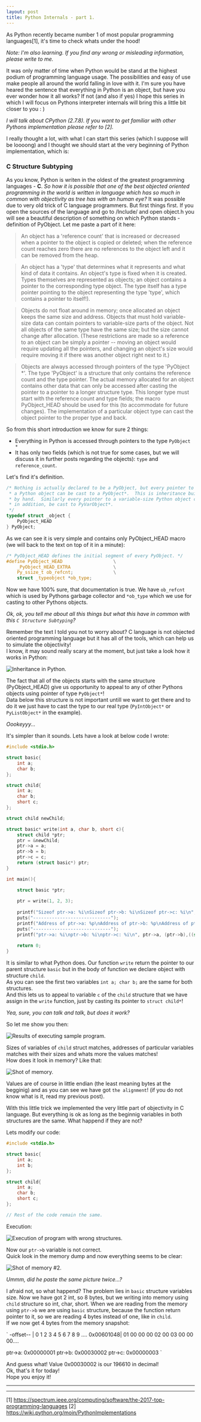 ```yaml
---
layout: post
title: Python Internals - part 1.
---
```


As Python recently became number 1 of most popular programming languages[1], it's time to check whats under the hood!

_Note: I'm also learning. If you find any wrong or misleading information, please write to me._

It was only matter of time when Python would be stand at the highest podium of programming language usage.
The possibilities and easy of use make people all around the world falling in love with it. 
I'm sure you have heared the sentence that everything in Python is an object, but have you ever wonder how it all works? If not (and also if yes) I hope this series in which I will focus on Pythons interpreter internals will bring this a little bit closer to you : )

_I will talk about CPython (2.7.8). If you want to get familiar with other Pythons implementation please refer to [2]._

I really thought a lot, with what I can start this series (which I suppose will be loooong) and I thought we should start at the very beginning of Python implementation, which is:

### C Structure Subtyping

As you know, Python is writen in the oldest of the greatest programming languages - **C**.
_So how it is possible that one of the best objected oriented programming in the world is written in language which has so much in common with objectivity as tree has with an human eye?_
It was possible due to very old trick of C language programmers.
But first things first.
If you open the sources of the language and go to /Include/ and open object.h you will see a beautiful description of something on which Python stands - definition of PyObject.
Let me paste a part of it here:
>An object has a 'reference count' that is increased or decreased when a
pointer to the object is copied or deleted; when the reference count
reaches zero there are no references to the object left and it can be
removed from the heap.

>An object has a 'type' that determines what it represents and what kind
of data it contains.  An object's type is fixed when it is created.
Types themselves are represented as objects; an object contains a
pointer to the corresponding type object.  The type itself has a type
pointer pointing to the object representing the type 'type', which
contains a pointer to itself!).

>Objects do not float around in memory; once allocated an object keeps
the same size and address.  Objects that must hold variable-size data
can contain pointers to variable-size parts of the object.  Not all
objects of the same type have the same size; but the size cannot change
after allocation.  (These restrictions are made so a reference to an
object can be simply a pointer -- moving an object would require
updating all the pointers, and changing an object's size would require
moving it if there was another object right next to it.)

>Objects are always accessed through pointers of the type 'PyObject *'.
The type 'PyObject' is a structure that only contains the reference count
and the type pointer.  The actual memory allocated for an object
contains other data that can only be accessed after casting the pointer
to a pointer to a longer structure type.  This longer type must start
with the reference count and type fields; the macro PyObject_HEAD should be
used for this (to accommodate for future changes).  The implementation
of a particular object type can cast the object pointer to the proper
type and back.

So from this short introduction we know for sure 2 things:
- Everything in Python is accessed through pointers to the type `PyObject *`
- It has only two fields (which is not true for some cases, but we will discuss it in further posts regarding the objects): `type` and `reference_count`.

Let's find it's definition.
```c
/* Nothing is actually declared to be a PyObject, but every pointer to
 * a Python object can be cast to a PyObject*.  This is inheritance built
 * by hand.  Similarly every pointer to a variable-size Python object can,
 * in addition, be cast to PyVarObject*.
 */
typedef struct _object {
    PyObject_HEAD
} PyObject;
```

As we can see it is very simple and contains only PyObject_HEAD macro (we will back to the text on top of it in a minute):
```c
/* PyObject_HEAD defines the initial segment of every PyObject. */
#define PyObject_HEAD                   \
    _PyObject_HEAD_EXTRA                \
    Py_ssize_t ob_refcnt;               \
    struct _typeobject *ob_type;
```

Now we have 100% sure, that documentation is true. We have `ob_refcnt` which is used by Pythons garbage collector and `*ob_type` which we use for casting to other Pythons objects.

_Ok, ok, you tell me about all this things but what this have in common with this `C Structure Subtyping`?_

Remember the text I told you not to worry about? C language is not objected oriented programming language but it has all of the tools, which can help us to simulate the objectivity!  
I know, it may sound really scary at the moment, but just take a look how it works in Python:

![Inheritance in Python.](/images/post3_1.png)

The fact that all of the objects starts with the same structure (PyObject_HEAD) give us opportunity to appeal to any of other Pythons objects using pointer of type `PyObject*`!  
Data below this structure is not important untill we want to get there and to do it we just have to cast the type to our real type (`PyIntObject*` or `PyListObject*` in the example).

_Oookeyyy..._

It's simpler than it sounds. Lets have a look at below code I wrote:
```c
#include <stdio.h>

struct basic{
    int a;
    char b;
};

struct child{
    int a;
    char b;
    short c;
};

struct child newChild;

struct basic* write(int a, char b, short c){
    struct child *ptr;
    ptr = &newChild;
    ptr->a = a;
    ptr->b = b;
    ptr->c = c;
    return (struct basic*) ptr;
}

int main(){

    struct basic *ptr;
 
    ptr = write(1, 2, 3);
    
    printf("Sizeof ptr->a: %i\nSizeof ptr->b: %i\nSizeof ptr->c: %i\n", (int)sizeof(ptr->a), (int)sizeof(ptr->b),(int)sizeof(((struct child*)ptr)->c));
    puts("-----------------------------");
    printf("Address of ptr->a: %p\nAddress of ptr->b: %p\nAddress of ptr->c: %p\n", &(ptr->a), &(ptr->b), &(((struct child*)ptr)->c));
    puts("-----------------------------");
    printf("ptr->a: %i\nptr->b: %i\nptr->c: %i\n", ptr->a, (ptr->b),((struct child*)ptr)->c);
    
    return 0;
}
```
It is similar to what Python does. Our function `write` return the pointer to our parent structure `basic` but in the body of function we declare object with structure `child`.  
As you can see the first two variables `int a; char b;` are the same for both structures.  
And this lets us to appeal to variable `c` of the `child` structure that we have assign in the `write` function, just by casting its pointer to `struct child*`! 

_Yea, sure, you can talk and talk, but does it work?_

So let me show you then:

![Results of executing sample program.](/images/post3_2.png)

Sizes of variables of `child` struct matches, addresses of particular variables matches with their sizes and whats more the values matches!  
How does it look in memory? Like that:

![Shot of memory.](/images/post3_3.png)

Values are of course in little endian (the least meaning bytes at the begginig) and as you can see we have got `the alignment`! (if you do not know what is it, read my previous post).

With this little trick we implemented the very little part of objectivity in C language.
But everything is ok as long as the beginnig variables in both structures are the same. What happend if they are not?

Lets modify our code:

```c
#include <stdio.h>

struct basic{
    int a;
    int b;
};

struct child{
    int a;
    char b;
    short c;
};

// Rest of the code remain the same.
```
Execution:

![Execution of program with wrong structures.](/images/post3_4.png)

Now our `ptr->b` variable is not correct.  
Quick look in the memory dump and now everything seems to be clear:

![Shot of memory #2.](/images/post3_3.png)

_Ummm, did he paste the same picture twice...?_

I afraid not, so what happend? The problem lies in `basic` structure variables size.
Now we have got 2 int, so 8 bytes, but we writing into memory using `child` structure so int, char, short. When we are reading from the memory using `ptr->b` we are using `basic` structure, because the function return pointer to it, so we are reading 4 bytes instead of one, like in `child`.  
If we now get 4 bytes from the memory snapshot:

`
-offset-- | 0  1  2  3  4  5  6  7  8  9 ....
0x00601048| 01 00 00 00 02 00 03 00 00 00....

ptr->a: 0x00000001
ptr->b: 0x00030002
ptr->c: 0x00000003
`

And guess what! Value 0x00030002 is our 196610 in decimal!  
Ok, that's it for today!  
Hope you enjoy it!

----
****
[1] https://spectrum.ieee.org/computing/software/the-2017-top-programming-languages
[2] https://wiki.python.org/moin/PythonImplementations
